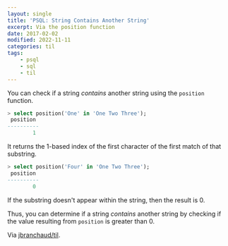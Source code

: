 ```yaml
---
layout: single
title: 'PSQL: String Contains Another String'
excerpt: Via the position function
date: 2017-02-02
modified: 2022-11-11
categories: til
tags:
    - psql
    - sql
    - til
---
```


You can check if a string _contains_ another string using the `position`
function.

```sql
> select position('One' in 'One Two Three');
 position
----------
        1
```

It returns the 1-based index of the first character of the first match of
that substring.

```sql
> select position('Four' in 'One Two Three');
 position
----------
        0
```

If the substring doesn't appear within the string, then the result is 0.

Thus, you can determine if a string _contains_ another string by checking if
the value resulting from `position` is greater than 0.

Via [jbranchaud/til](https://github.com/jbranchaud/til).
